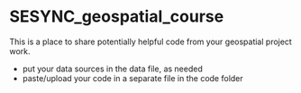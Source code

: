# SESYNC_geospatial_course
This is a place to share potentially helpful code from your geospatial project work.

- put your data sources in the data file, as needed
- paste/upload your code in a separate file in the code folder
